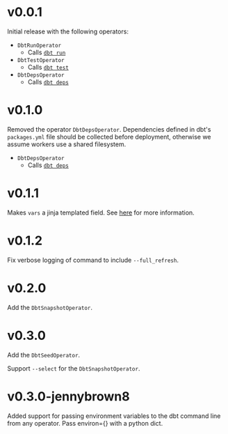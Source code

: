 # v0.0.1

Initial release with the following operators:

* `DbtRunOperator`
  * Calls [`dbt run`](https://docs.getdbt.com/docs/run)
* `DbtTestOperator`
  * Calls [`dbt test`](https://docs.getdbt.com/docs/test)
* `DbtDepsOperator`
  * Calls [`dbt deps`](https://docs.getdbt.com/docs/deps)

# v0.1.0

Removed the operator `DbtDepsOperator`. Dependencies defined in dbt's `packages.yml` file should be collected before deployment, otherwise we assume workers use a shared filesystem.

* `DbtDepsOperator`
  * Calls [`dbt deps`](https://docs.getdbt.com/docs/deps)


# v0.1.1

Makes `vars` a jinja templated field. See [here](https://airflow.apache.org/docs/stable/concepts.html#jinja-templating) for more information.

# v0.1.2

Fix verbose logging of command to include `--full_refresh`.

# v0.2.0

Add the `DbtSnapshotOperator`.

# v0.3.0

Add the `DbtSeedOperator`.

Support `--select` for the `DbtSnapshotOperator`.

# v0.3.0-jennybrown8

Added support for passing environment variables to the dbt command line from any operator.  Pass environ={} with a python dict.

